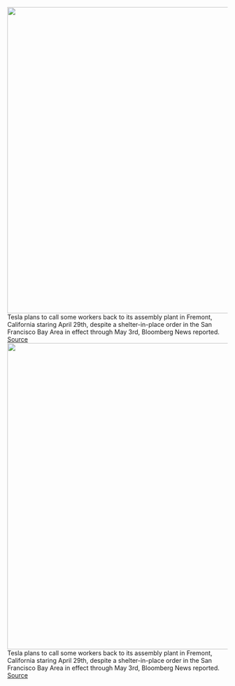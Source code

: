 <img src='https://cdn.vox-cdn.com/thumbor/7sluYq_uTf150FHoDF_ivk8RkZ0=/0x0:2040x1360/1200x800/filters:focal(857x517:1183x843)/cdn.vox-cdn.com/uploads/chorus_image/image/66711264/acastro_180430_1777_tesla_0004.0.jpg' width='700px' /><br/>
Tesla plans to call some workers back to its assembly plant in Fremont, California staring April 29th, despite a shelter-in-place order in the San Francisco Bay Area in effect through May 3rd, Bloomberg News reported.
<a href='https://www.theverge.com/2020/4/26/21237251/tesla-recall-workers-fremont-california-coronavirus'> Source <a/><img src='https://cdn.vox-cdn.com/thumbor/7sluYq_uTf150FHoDF_ivk8RkZ0=/0x0:2040x1360/1200x800/filters:focal(857x517:1183x843)/cdn.vox-cdn.com/uploads/chorus_image/image/66711264/acastro_180430_1777_tesla_0004.0.jpg' width='700px' /><br/>
Tesla plans to call some workers back to its assembly plant in Fremont, California staring April 29th, despite a shelter-in-place order in the San Francisco Bay Area in effect through May 3rd, Bloomberg News reported.
<a href='https://www.theverge.com/2020/4/26/21237251/tesla-recall-workers-fremont-california-coronavirus'> Source <a/>